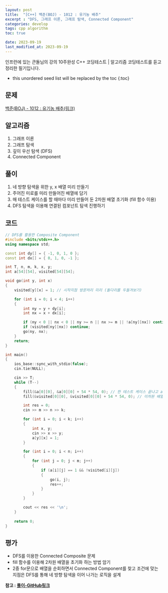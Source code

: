 ```yaml
---
layout: post
title:  "[C++] 백준(BOJ) - 1012 : 유기농 배추"
excerpt : "DFS, 그래프 이론, 그래프 탐색, Connected Component"
categories: develop
tags: cpp algorithm
toc: true

date: 2023-09-19
last_modified_at: 2023-09-19
---
```

> <span style="font-size: 80%">
인프런에 있는 큰돌님의 강의 10주완성 C++ 코딩테스트 | 알고리즘 코딩테스트를 듣고 정리한 필기입니다.</span>

<!--more-->

* this unordered seed list will be replaced by the toc
{:toc}

## 문제 

[백준(BOJ) - 1012 : 유기농 배추(링크)](https://www.acmicpc.net/problem/1012)

## 알고리즘

  1. 그래프 이론
  2. 그래프 탐색
  3. 깊이 우선 탐색 (DFS)
  4. Connected Component

## 풀이

  1. 네 방향 탐색을 위한 y, x 배열 미리 만들기
  2. 주어진 미로를 미리 만들어진 배열에 담기
  3. 매 테스트 케이스를 할 때마다 미리 만들어 둔 2차원 배열 초기화 (fill 함수 이용)
  4. DFS 탐색을 이용해 연결된 컴포넌트 탐색 진행하기

## 코드  

```cpp
// DFS를 활용한 Composite Component
#include <bits/stdc++.h>
using namespace std;

const int dy[] = { -1, 0, 1, 0 };
const int dx[] = { 0, 1, 0, -1 };

int T, n, m, k, x, y;
int a[54][54], visited[54][54];

void go(int y, int x)
{
    visited[y][x] = 1; // 시작지점 방문처리 미리 (돌다리를 두들겨보기)

    for (int i = 0; i < 4; i++)
    {
        int ny = y + dy[i];
        int nx = x + dx[i];

        if (ny < 0 || nx < 0 || ny >= n || nx >= m || !a[ny][nx]) continue;
        if (visited[ny][nx]) continue;
        go(ny, nx);
    }
    return;
}

int main()
{
    ios_base::sync_with_stdio(false);
    cin.tie(NULL);

    cin >> T;
    while (T--)
    {
        fill(&a[0][0], &a[0][0] + 54 * 54, 0); // 한 테스트 케이스 끝나고 a 배열, visited 배열 초기화 해야함
        fill(&visited[0][0], &visited[0][0] + 54 * 54, 0); // 이차원 배열 초기화 fill 함수 사용법 암기

        int res = 0;
        cin >> m >> n >> k;

        for (int i = 0; i < k; i++)
        {
            int x, y;
            cin >> x >> y;
            a[y][x] = 1;
        }

        for (int i = 0; i < n; i++)
        {
            for (int j = 0; j < m; j++)
            {
                if (a[i][j] == 1 && !visited[i][j])
                {
                    go(i, j);
                    res++;
                }
            }
        }

        cout << res << '\n';
    }
    
    return 0;
}
```

## 평가  
* DFS를 이용한 Connected Composite 문제
* fill 함수를 이용해 2차원 배열을 초기화 하는 방법 암기
* 2중 for문으로 배열을 순회하면서 Connected Component를 찾고 조건에 맞는 지점은 DFS를 통해 네 방향 탐색을 이어 나가는 로직을 설계

__참고 : [풀이-GitHub링크](https://github.com/Jinlee0206/BOJ/tree/main/%EB%B0%B1%EC%A4%80/Silver/1012.%E2%80%85%EC%9C%A0%EA%B8%B0%EB%86%8D%E2%80%85%EB%B0%B0%EC%B6%94)__

